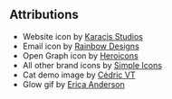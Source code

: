 ## Attributions

- Website icon by [Karacis Studios](https://thenounproject.com/karacis)
- Email icon by [Rainbow Designs](https://thenounproject.com/iahmadali26)
- Open Graph icon by [Heroicons](https://heroicons.com)
- All other brand icons by [Simple Icons](https://simpleicons.org)
- Cat demo image by [Cédric VT](https://unsplash.com/@cedric_photography)
- Glow gif by [Erica Anderson](https://giphy.com/gifs/trippy-gif-artist-ericaofanderson-2aQS3AHfvvfIkSdbFM)
